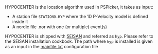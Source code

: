 HYPOCENTER is the location algorithm used in PSPicker, it takes as input:
* A station file `STATION0.HYP` where the 1D P-Velocity model is defined inside it
* A nordic file .nor with one (or multiple) event(s)

HYPOCENTER is shipped with [SEISAN](http://seisan.info/) and referred as `hyp`. Please refer to the SEISAN installation cookbook. 
The path where `hyp` is installed is given as an input in the [mainfile.txt](mainfile.md) configuration file
